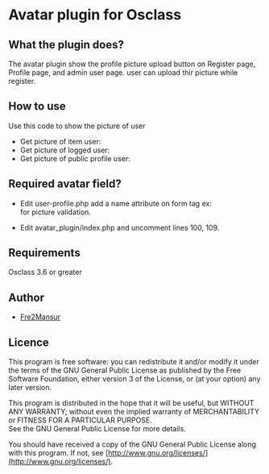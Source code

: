 # Avatar plugin for Osclass

## What the plugin does?
The avatar plugin show the profile picture upload button on Register page, Profile page, and admin user page. user can upload thir picture while register.

## How to use
Use this code to show the picture of user
* Get picture of item user: <?php echo show_avatar(osc_item_user_id()); ?>
* Get picture of logged user: <?php echo show_avatar(osc_logged_user_id()); ?>
* Get picture of public profile user: <?php echo show_avatar(osc_user_id()); ?>

## Required avatar field?
* Edit user-profile.php add a name attribute on form tag ex: <form name="profile"> for picture validation.
* Edit avatar_plugin/index.php and uncomment lines 100, 109.

## Requirements
Osclass 3.6 or greater

## Author
* [Fre2Mansur](https://github.com/fre2mansur)

## Licence
This program is free software: you can redistribute it and/or modify
it under the terms of the GNU General Public License as published by
the Free Software Foundation, either version 3 of the License, or
(at your option) any later version.

This program is distributed in the hope that it will be useful,
but WITHOUT ANY WARRANTY; without even the implied warranty of
MERCHANTABILITY or FITNESS FOR A PARTICULAR PURPOSE.  
See the GNU General Public License for more details.

You should have received a copy of the GNU General Public License
along with this program.  If not, see [http://www.gnu.org/licenses/](http://www.gnu.org/licenses/).
